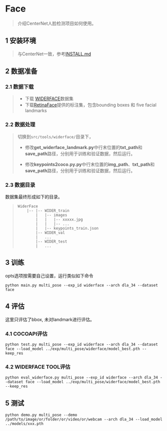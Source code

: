 # Face

> 介绍CenterNet人脸检测项目如何使用。

## 1 安装环境

> 与CenterNet一致，参考[INSTALL.md](https://github.com/xingyizhou/CenterNet/blob/master/readme/INSTALL.md)

## 2 数据准备

### 2.1 数据下载

> * 下载 [WIDERFACE](http://shuoyang1213.me/WIDERFACE/WiderFace_Results.html)数据集
> * 下载[RetinaFace](https://pan.baidu.com/s/1Laby0EctfuJGgGMgRRgykA)提供的标注集，包含bounding boxes 和 five facial landmarks

### 2.2 数据处理

> 切换到`src/tools/widerface/`目录下，
>
> * 修改**get_widerface_landmark.py**中行末位置的**txt_path**和**save_path**路径，分别用于训练和验证数据，然后运行。
>
> * 修改**keypoints2coco.py.py**中行末位置的**img_path**、**txt_path**和**save_path**路径，分别用于训练和验证数据，然后运行。

### 2.3 数据目录

数据集最终形成如下的目录。

> ```
> WiderFace
>     |-- |-- WIDER_train
>         |   |-- images
>         |   |   |-- xxxxx.jpg
>         |   |   |-- ...
>         |   |-- keypoints_train.json
>         |-- WIDER_val
>         |   ...
>         |-- WIDER_test
>         |   ...
> ```

## 3 训练

opts选项按需要自己设置，运行类似如下命令

```shell
python main.py multi_pose --exp_id widerface --arch dla_34 --dataset face
```

## 4 评估

这里只评估了bbox, 未对landmark进行评估。

### 4.1 COCOAPI评估

```shell
python test.py multi_pose --exp_id widerface --arch dla_34 --dataset face --load_model ../exp/multi_pose/widerface/model_best.pth --keep_res
```

### 4.2 WIDERFACE TOOL评估

```shell
python eval_widerface.py multi_pose --exp_id widerface --arch dla_34 --dataset face --load_model ../exp/multi_pose/widerface/model_best.pth --keep_res
```

## 5 测试

```shell
python demo.py multi_pose --demo /path/to/image/or/folder/or/video/or/webcam --arch dla_34 --load_model ../models/xxx.pth
```

